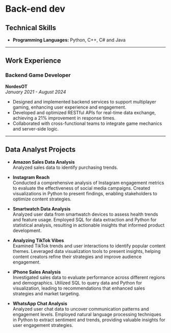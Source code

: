 # Back-end dev

## Technical Skills
- **Programming Languages:** Python, C++, C# and Java

---

## Work Experience

### Backend Game Developer  
**NordesOT**  
*January 2021 - August 2024*  
- Designed and implemented backend services to support multiplayer gaming, enhancing user experience and engagement.
- Developed and optimized RESTful APIs for real-time data exchange, achieving a 21% improvement in response times.
- Collaborated with cross-functional teams to integrate game mechanics and server-side logic.

---

## Data Analyst Projects

- **Amazon Sales Data Analysis**  
  Analyzed sales data to identify purchasing trends.

- **Instagram Reach**  
  Conducted a comprehensive analysis of Instagram engagement metrics to evaluate the effectiveness of social media campaigns. Created visualizations in Python to present findings, enabling stakeholders to optimize content strategies.

- **Smartwatch Data Analysis**  
  Analyzed user data from smartwatch devices to assess health trends and feature usage. Employed SQL for data extraction and Python for statistical analysis, resulting in actionable insights that informed product development.

- **Analyzing TikTok Vibes**  
  Examined TikTok trends and user interactions to identify popular content themes. Leveraged data visualization tools to present insights, helping content creators refine their strategies and improve audience engagement.

- **iPhone Sales Analysis**  
  Investigated sales data to evaluate performance across different regions and demographics. Utilized SQL to query data and Python for visualization, leading to recommendations that enhanced sales strategies and market targeting.

- **WhatsApp Chat Analysis**  
  Analyzed user chat data to uncover communication patterns and engagement levels. Employed natural language processing techniques in Python to extract sentiment and trends, providing valuable insights for user engagement strategies.
